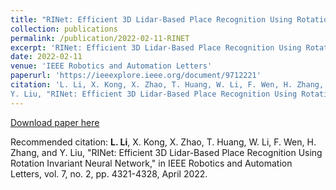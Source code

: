 ```yaml
---
title: "RINet: Efficient 3D Lidar-Based Place Recognition Using Rotation Invariant Neural Network"
collection: publications
permalink: /publication/2022-02-11-RINET
excerpt: 'RINet: Efficient 3D Lidar-Based Place Recognition Using Rotation Invariant Neural Network.'
date: 2022-02-11
venue: 'IEEE Robotics and Automation Letters'
paperurl: 'https://ieeexplore.ieee.org/document/9712221'
citation: 'L. Li, X. Kong, X. Zhao, T. Huang, W. Li, F. Wen, H. Zhang, and
Y. Liu, "RINet: Efficient 3D Lidar-Based Place Recognition Using Rotation Invariant Neural Network," in IEEE Robotics and Automation Letters, vol. 7, no. 2, pp. 4321-4328, April 2022.'
---
```

<!-- RINet: Efficient 3D Lidar-Based Place Recognition Using Rotation Invariant Neural Network. -->

[Download paper here](https://ieeexplore.ieee.org/document/9712221)

Recommended citation: **L. Li**, X. Kong, X. Zhao, T. Huang, W. Li, F. Wen, H. Zhang, and
Y. Liu, "RINet: Efficient 3D Lidar-Based Place Recognition Using Rotation Invariant Neural Network," in IEEE Robotics and Automation Letters, vol. 7, no. 2, pp. 4321-4328, April 2022.